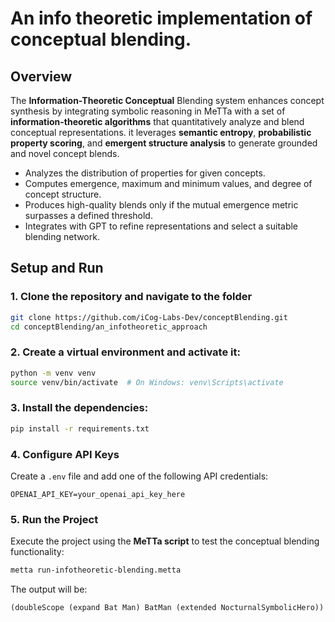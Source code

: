# An info theoretic implementation of conceptual blending.

## Overview
The **Information-Theoretic Conceptual** Blending system enhances concept synthesis by integrating symbolic reasoning in MeTTa with a set of **information-theoretic algorithms** that quantitatively analyze and blend conceptual representations. it leverages **semantic entropy**, **probabilistic property scoring**, and **emergent structure analysis** to generate grounded and novel concept blends.

- Analyzes the distribution of properties for given concepts.
- Computes emergence, maximum and minimum values, and degree of concept structure.
- Produces high-quality blends only if the mutual emergence metric surpasses a defined threshold.
- Integrates with GPT to refine representations and select a suitable blending network.

## Setup and Run

### 1. Clone the repository and navigate to the folder
```bash
git clone https://github.com/iCog-Labs-Dev/conceptBlending.git
cd conceptBlending/an_infotheoretic_approach
```
### 2. Create a virtual environment and activate it:

```bash
python -m venv venv
source venv/bin/activate  # On Windows: venv\Scripts\activate
```

### 3. Install the dependencies:

```bash
pip install -r requirements.txt
```

### 4. Configure API Keys

Create a `.env` file and add one of the following API credentials:

```plaintext
OPENAI_API_KEY=your_openai_api_key_here
```

### 5. Run the Project

Execute the project using the **MeTTa script** to test the conceptual blending functionality:

```bash
metta run-infotheoretic-blending.metta
```
The output will be:

```plaintext
(doubleScope (expand Bat Man) BatMan (extended NocturnalSymbolicHero))
```
